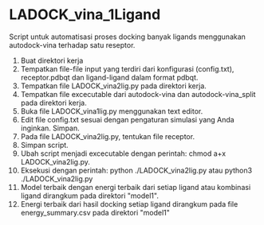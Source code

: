 # LADOCK_vina_1Ligand
Script untuk automatisasi proses docking banyak ligands menggunakan autodock-vina terhadap satu reseptor.

1. Buat direktori kerja
2. Tempatkan file-file input yang terdiri dari konfigurasi (config.txt), receptor.pdbqt dan ligand-ligand dalam format pdbqt.
3. Tempatkan file LADOCK_vina2lig.py pada direktori kerja.
4. Tempatkan file excecutable dari autodock-vina dan autodock-vina_split pada direktori kerja.
5. Buka file LADOCK_vina1lig.py menggunakan text editor.
6. Edit file config.txt sesuai dengan pengaturan simulasi yang Anda inginkan. Simpan.
7. Pada file LADOCK_vina2lig.py, tentukan file receptor. 
8. Simpan script.
9. Ubah script menjadi excecutable dengan perintah: chmod a+x LADOCK_vina2lig.py.
10. Eksekusi dengan perintah: python ./LADOCK_vina2lig.py atau python3 ./LADOCK_vina2lig.py
11. Model terbaik dengan energi terbaik dari setiap ligand atau kombinasi ligand dirangkum pada direktori "model1".
12. Energi terbaik dari hasil docking setiap ligand dirangkum pada file energy_summary.csv pada direktori "model1"
